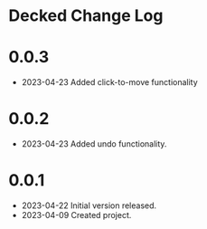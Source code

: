 # Decked Change Log

# 0.0.3

* 2023-04-23 Added click-to-move functionality

# 0.0.2

* 2023-04-23 Added undo functionality.

# 0.0.1

* 2023-04-22 Initial version released.
* 2023-04-09 Created project.